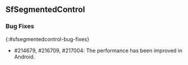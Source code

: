 ## SfSegmentedControl

### Bug Fixes
{:#sfsegmentedcontrol-bug-fixes}

* \#214679, \#216709, \#217004: The performance has been improved in Android.